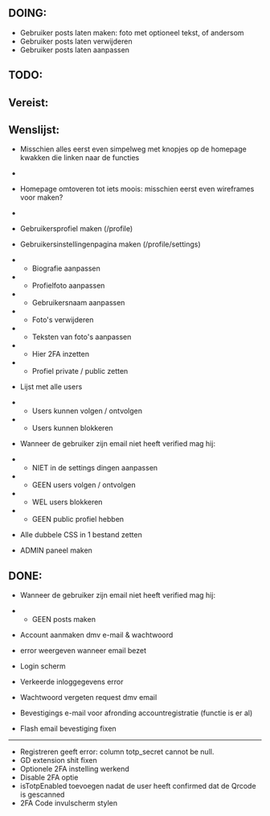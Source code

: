 ## DOING:

- Gebruiker posts laten maken: foto met optioneel tekst, of andersom
- Gebruiker posts laten verwijderen
- Gebruiker posts laten aanpassen

## TODO:

## Vereist:



## Wenslijst:


- Misschien alles eerst even simpelweg met knopjes op de homepage kwakken die linken naar de functies
- 
- Homepage omtoveren tot iets moois: misschien eerst even wireframes voor maken?
- 
- Gebruikersprofiel maken (/profile)

- Gebruikersinstellingenpagina maken (/profile/settings)
- - Biografie aanpassen
- - Profielfoto aanpassen
- - Gebruikersnaam aanpassen
- - Foto's verwijderen
- - Teksten van foto's aanpassen
- - Hier 2FA inzetten
- - Profiel private / public zetten

- Lijst met alle users
- - Users kunnen volgen / ontvolgen
- - Users kunnen blokkeren

- Wanneer de gebruiker zijn email niet heeft verified mag hij:
- - NIET in de settings dingen aanpassen
- - GEEN users volgen / ontvolgen
- - WEL users blokkeren
- - GEEN public profiel hebben
    
- Alle dubbele CSS in 1 bestand zetten

- ADMIN paneel maken

## DONE:



- Wanneer de gebruiker zijn email niet heeft verified mag hij:
- - GEEN posts maken



- Account aanmaken dmv e-mail & wachtwoord
- error weergeven wanneer email bezet
- Login scherm
- Verkeerde inloggegevens error
- Wachtwoord vergeten request dmv email
- Bevestigings e-mail voor afronding accountregistratie (functie is er al)
- Flash email bevestiging fixen
--- 
- Registreren geeft error: column totp_secret cannot be null.
- GD extension shit fixen
- Optionele 2FA instelling werkend
- Disable 2FA optie
- isTotpEnabled toevoegen nadat de user heeft confirmed dat de Qrcode is gescanned
- 2FA Code invulscherm stylen
